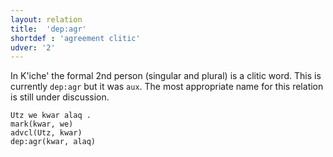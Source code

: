 ```yaml
---
layout: relation
title:  'dep:agr'
shortdef : 'agreement clitic'
udver: '2'
---
```


In K'iche' the formal 2nd person (singular and plural) is a clitic word.
This is currently `dep:agr` but it was `aux`. The most appropriate name for this relation is still 
under discussion.

~~~ sdparse
Utz we kwar alaq .
mark(kwar, we)
advcl(Utz, kwar)
dep:agr(kwar, alaq)
~~~

<!-- Interlanguage links updated Po 11. listopadu 2024, 20:10:46 CET -->
